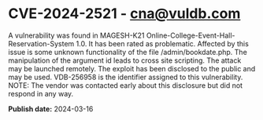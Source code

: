 # CVE-2024-2521 - cna@vuldb.com

A vulnerability was found in MAGESH-K21 Online-College-Event-Hall-Reservation-System 1.0. It has been rated as problematic. Affected by this issue is some unknown functionality of the file /admin/bookdate.php. The manipulation of the argument id leads to cross site scripting. The attack may be launched remotely. The exploit has been disclosed to the public and may be used. VDB-256958 is the identifier assigned to this vulnerability. NOTE: The vendor was contacted early about this disclosure but did not respond in any way.

**Publish date:** 2024-03-16

